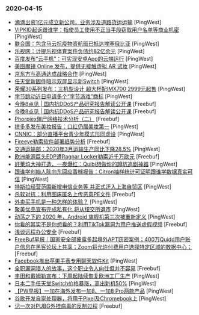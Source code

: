 ### 2020-04-15

* [滴滴出资1亿元成立新公司，业务涉及道路货运运输](https://www.pingwest.com/w/208559) [PingWest]
* [VIPKID起诉跟谁学：指使员工使用不正当手段窃取用户名单等商业机密](https://www.pingwest.com/w/208557) [PingWest]
* [联合国：包含马云抗疫物资航班已抵达埃塞俄比亚](https://www.pingwest.com/w/208556) [PingWest]
* [乐视网：计提乐视体育案件负债约82亿余元](https://www.pingwest.com/w/208554) [PingWest]
* [百度发布“云手机”：可实现安卓App的云端运行](https://www.pingwest.com/w/208551) [PingWest]
* [美图魔镜 Online 发布，提供无接触虚拟 AR 试妆](https://www.pingwest.com/w/208548) [PingWest]
* [京东方与高通达成战略合作](https://www.pingwest.com/w/208547) [PingWest]
* [任天堂新固件暗示双屏显示新Switch](https://www.pingwest.com/w/208546) [PingWest]
* [荣耀30系列发布：三机型设计 超大杯配IMX700 2999元起售](https://www.pingwest.com/w/208550) [PingWest]
* [字节跳动近日申请多个“字节游戏”商标](https://www.pingwest.com/w/208545) [PingWest]
* [今晚8点见 | 国内抗DDoS产品研究报告解读公开课](https://www.freebuf.com/news/233766.html) [Freebuf]
* [今晚8点见 | 国内抗DDoS产品研究报告解读公开课](https://www.freebuf.com/open/233766.html) [Freebuf]
* [Phorpiex僵尸网络技术分析（二）](https://www.freebuf.com/articles/network/230724.html) [Freebuf]
* [拼多多发布美妆报告：口红仍居美妆第一](https://www.pingwest.com/w/208539) [PingWest]
* [CNNIC：部分直播平台青少年模式形同虚设](https://www.pingwest.com/w/208538) [PingWest]
* [Fireeye勒索软件部署趋势分析](https://www.freebuf.com/articles/system/231447.html) [Freebuf]
* [交通运输部：2020年3月运输生产同比下降28.5%](https://www.pingwest.com/w/208535) [PingWest]
* [欧洲能源巨头EDP遭Ragnar Locker勒索近千万欧元](https://www.freebuf.com/news/233712.html) [Freebuf]
* [好莱坞大神打造，一夜爆红：Quibi想做你的蹲坑追剧神器](https://www.pingwest.com/a/208533) [PingWest]
* [跟谁学创始人陈向东回应香橼报告：Citron抽样统计可证明跟谁学数据真实可信](https://www.pingwest.com/w/208534) [PingWest]
* [特斯拉经营范围新增电信业务等 并正式迁入上海自贸区](https://www.pingwest.com/w/208522) [PingWest]
* [杀软对抗：利用图床匿名上传恶意PE文件](https://www.freebuf.com/articles/system/227532.html) [Freebuf]
* [外卖买手机是一种怎样的体验？](https://www.pingwest.com/a/208432) [PingWest]
* [聚美优品宣布完成私有化 将从纽交所退市](https://www.pingwest.com/w/208520) [PingWest]
* [动荡之下的 2020 年，Android 旗舰机第三次被重新定义](https://www.pingwest.com/a/208361) [PingWest]
* [你看的其实不是你想看的？利用TikTok漏洞为用户推送虚假视频](https://www.freebuf.com/news/233600.html) [Freebuf]
* [浅谈远程办公安全](https://www.freebuf.com/articles/es/231605.html) [Freebuf]
* [FreeBuf早报｜国家安全部披露多起境外APT窃密案例；400万Quidd用户账户信息在黑客论坛上共享；Zoom将允许付费用户选择特定区域的数据中心；](https://www.freebuf.com/news/233687.html) [Freebuf]
* [Facebook推出苹果手表专用聊天软件Kit](https://www.pingwest.com/w/208518) [PingWest]
* [全职漏洞猎人的故事，这个职业令人向往但并不容易](https://www.freebuf.com/articles/network/233554.html) [Freebuf]
* [丰田和戴姆勒宣布：下周起陆续恢复欧洲工厂生产](https://www.pingwest.com/w/208517) [PingWest]
* [日本二手任天堂Switch价格暴涨，高出新机50%](https://www.pingwest.com/w/208514) [PingWest]
* [【PW早报】一加在海外发布一加8、一加8 Pro两款产品](https://www.pingwest.com/w/208511) [PingWest]
* [谷歌开发自家处理器，将用于Pixel及Chromebook上](https://www.pingwest.com/w/208512) [PingWest]
* [记一次对PUBG外挂病毒的反制过程](https://www.freebuf.com/articles/web/231670.html) [Freebuf]
